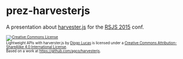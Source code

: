 # prez-harvesterjs

A presentation about [harvester.js](https://github.com/agco/harvesterjs) for the [RSJS 2015](http://rsjs.org/2015/) conf.

<sub><sup>
<a rel="license" href="http://creativecommons.org/licenses/by-sa/4.0/"><img alt="Creative Commons License" style="border-width:0" src="https://i.creativecommons.org/l/by-sa/4.0/88x31.png" /></a><br /><span xmlns:dct="http://purl.org/dc/terms/" href="http://purl.org/dc/dcmitype/InteractiveResource" property="dct:title" rel="dct:type">Lightweight APIs with harverster.js</span> by <a xmlns:cc="http://creativecommons.org/ns#" href="http://about.me/diogo.lucas" property="cc:attributionName" rel="cc:attributionURL">Diogo Lucas</a> is licensed under a <a rel="license" href="http://creativecommons.org/licenses/by-sa/4.0/">Creative Commons Attribution-ShareAlike 4.0 International License</a>.<br />Based on a work at <a xmlns:dct="http://purl.org/dc/terms/" href="https://github.com/agco/harvesterjs" rel="dct:source">https://github.com/agco/harvesterjs</a>.
</sup></sub>
